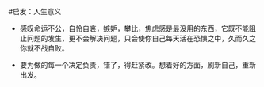 #启发：人生意义 
- 感叹命运不公，自怜自哀，嫉妒，攀比，焦虑感是最没用的东西，它既不能阻止问题的发生，更不会解决问题，只会使你自己每天活在恐惧之中，久而久之你就不战自败。


- 要为做的每一个决定负责，错了，得赶紧改。想着好的方面，刷新自己，重新出发。